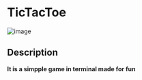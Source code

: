 # TicTacToe

![image](https://github.com/MatiBer/TicTacToe/assets/106385056/09046f85-ee1e-4d4d-a2e8-5f97dbaa7081)

## Description

**It is a simpple game in terminal made for fun**
